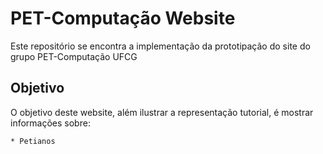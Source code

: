 # PET-Computação Website
Este repositório se encontra a implementação da prototipação do site do grupo PET-Computação UFCG

## Objetivo
O objetivo deste website, além ilustrar a representação tutorial, é mostrar informações sobre:

    * Petianos